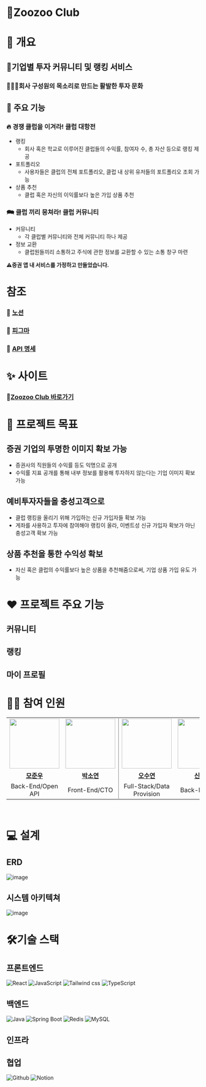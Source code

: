 # 🦁Zoozoo Club

# 🎀 개요

<h2><b>🥇기업별 투자 커뮤니티 및 랭킹 서비스</b></h2>

### 🧑‍🤝‍🧑회사 구성원의 목소리로 만드는 활발한 투자 문화

## 📱 주요 기능
### 🔥 경쟁 클럽을 이겨라! 클럽 대항전
- 랭킹
  - 회사 혹은 학교로 이루어진 클럽들의 수익률, 참여자 수, 총 자산 등으로 랭킹 제공
- 포트폴리오
  - 사용자들은 클럽의 전체 포트폴리오, 클럽 내 상위 유저들의 포트폴리오 조회 가능
- 상품 추천
  - 클럽 혹은 자신의 이익률보다 높은 가입 상품 추천

### 🗪 클럽 끼리 뭉쳐라! 클럽 커뮤니티
- 커뮤니티
  - 각 클럽별 커뮤니티와 전체 커뮤니티 하나 제공
- 정보 교환
  - 클럽원들끼리 소통하고 주식에 관한 정보를 교환할 수 있는 소통 창구 마련

<b>⚠️증권 앱 내 서비스를 가정하고 만들었습니다. </b>

# 참조
<!-- 노션 확인 후 추가 -->
### 📄 [노션](https://www.notion.so/sooyeon-portfolio/_-_-_-3-a21e04ccc6544c2191eb146e9ec78d92)
### 🎨 [피그마](https://www.figma.com/design/kcNSiYakL2xrubafcTXFYs/%EC%A3%BC%EC%A3%BC%ED%81%B4%EB%9F%BD?node-id=1-2&t=eg6nhFk0M8AA6de6-1)
### 🍔 [API 명세](https://www.notion.so/sooyeon-portfolio/926f08d0b9c949b48e05a91ad398f798?v=62110b9271b24111897eb941f46d9fd8)

# ✨ 사이트
### 🐙[Zoozoo Club 바로가기](<!-- url 채워 넣기 -->)

# 👑 프로젝트 목표
## 증권 기업의 투명한 이미지 확보 가능
- 증권사의 직원들의 수익률 등도 익명으로 공개
- 수익률 지표 공개를 통해 내부 정보를 활용해 투자하지 않는다는 기업 이미지 확보 가능

## 예비투자자들을 충성고객으로
- 클럽 랭킹을 올리기 위해 가입하는 신규 가입자들 확보 가능
- 게좌를 사용하고 투자에 참여해야 랭킹이 올라, 이벤트성 신규 가입자 확보가 아닌 충성고객 확보 가능

## 상품 추천을 통한 수익성 확보
- 자신 혹은 클럽의 수익률보다 높은 상품을 추천해줌으로써, 기업 상품 가입 유도 가능

# ❤ 프로젝트 주요 기능
## 커뮤니티

## 랭킹

## 마이 프로필

 # 👋🏻 참여 인원
<table style="border: 0.5 solid gray">
 <tr>
    <td align="center"><a href="https://github.com/ijustwannabeme"><img src="https://avatars.githubusercontent.com/ijustwannabeme" width="130px;" alt=""></td>
    <td align="center" style="border-right : 0.5px solid gray"><a href="https://github.com/soyalattee"><img src="https://avatars.githubusercontent.com/soyalattee" width="130px;" alt=""></td>
    <td align="center"><a href="https://github.com/sooyeon-kr"><img src="https://avatars.githubusercontent.com/sooyeon-kr" width="130px;" alt=""></td>
    <td align="center" style="border-right : 0.5px solid gray"><a href="https://github.com/ShinHeeEul"><img src="https://avatars.githubusercontent.com/ShinHeeEul" width="130px;" alt=""></td>

  </tr>
  
  <tr>
    <td align="center"><a href="https://github.com/ijustwannabeme"><b>모준우</b></td>
    <td align="center"style="border-right : 0.5px solid gray"><a href="https://github.com/soyalattee" ><b>박소연</b></td>
    <td align="center"><a href="https://github.com/sooyeon-kr"><b>오수연</b></td>
    <td align="center"style="border-right : 0.5px solid gray"><a href="https://github.com/ShinHeeEul" ><b>신희을</b></td>
  </tr>

  <tr>
    <td align="center">Back-End/Open API</td>
    <td align="center" style="border-right : 0.5px solid gray">Front-End/CTO</td>
    <td align="center">Full-Stack/Data Provision</td>
    <td align="center" style="border-right : 0.5px solid gray">Back-End/Infra</td>
  </tr>

</table>

<br/>

# 💻 설계
## ERD
![image](https://github.com/user-attachments/assets/6494eeda-161f-4a0a-958e-b1b479492148)

## 시스템 아키텍쳐
![image](https://github.com/user-attachments/assets/b568e6fc-1f1a-48ab-9bd5-c3a3e03d8298)


# 🛠기술 스택
## 프론트엔드
![React](https://img.shields.io/badge/react-61DAFB?style=for-the-badge&logo=react&logoColor=white)
![JavaScript](https://img.shields.io/badge/java_script-F7DF1E?style=for-the-badge&logo=javascript&logoColor=white)
![Tailwind css](https://img.shields.io/badge/tailwind_css-06B6D4?style=for-the-badge&logo=tailwindcss&logoColor=white)
![TypeScript](https://img.shields.io/badge/type_script-3178C6?style=for-the-badge&logo=typescript&logoColor=white)

## 백엔드
![Java](https://img.shields.io/badge/java-1496FF?style=for-the-badge&logo=java&logoColor=white)
![Spring Boot](https://img.shields.io/badge/spring_boot-6DB33F?style=for-the-badge&logo=springboot&logoColor=white)
![Redis](https://img.shields.io/badge/redis-FF4438?style=for-the-badge&logo=redis&logoColor=white)
![MySQL](https://img.shields.io/badge/mysql-4479A1?style=for-the-badge&logo=mysql&logoColor=white)


## 인프라


## 협업
![Github](https://img.shields.io/badge/github-181717?style=for-the-badge&logo=github&logoColor=white)
![Notion](https://img.shields.io/badge/notion-000000?style=for-the-badge&logo=notion&logoColor=white)

<br/>
